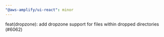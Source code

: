 ```yaml
---
"@aws-amplify/ui-react": minor
---
```


feat(dropzone): add dropzone support for files within dropped directories (#6062)
